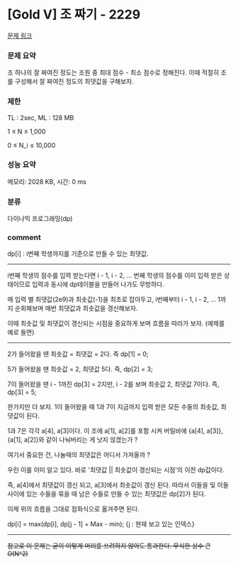 
# [Gold V] 조 짜기 - 2229

[문제 링크](https://www.acmicpc.net/problem/2229)

### 문제 요약

<p> 조 하나의 잘 짜여진 정도는 조원 중 최대 점수 - 최소 점수로 정해진다. 이때 적절히 조를 구성해서 잘 짜여진 정도의 최댓값을 구해보자. </p>

### 제한

TL : 2sec, ML : 128 MB

1 ≤ N ≤ 1,000

0 ≤ N_i ≤ 10,000

### 성능 요약

메모리: 2028 KB, 시간: 0 ms

### 분류

다이나믹 프로그래밍(dp)

### comment

dp[i] : i번째 학생까지를 기준으로 만들 수 있는 최댓값.

-----------------------------------------------------------------------------------------------------------------------------------------------------------------------

i번째 학생의 점수를 입력 받는다면 i - 1, i - 2, ... 번째 학생의 점수를 이미 입력 받은 상태이므로 입력과 동시에 dp테이블을 만들어 나가도 무방하다.

매 입력 별 최댓값(2e9)과 최솟값(-1)을 최초로 잡아두고, i번째부터 i - 1, i - 2, ... 1까지 순회해보며 매번 최댓값과 최솟값을 갱신해보자.

이때 최솟값 및 최댓값이 갱신되는 시점을 중요하게 보며 흐름을 따라가 보자. (예제를 예로 들면)

-----------------------------------------------------------------------------------------------------------------------------------------------------------------------

2가 들어왔을 떈 최솟값 = 최댓값 = 2다. 즉 dp[1] = 0;

5가 들어왔을 땐 최솟값 = 2, 최댓값 5다. 즉, dp[2] = 3;

7이 들어왔을 땐 i - 1까진 dp[3] = 2지만, i - 2를 보며 최솟값 2, 최댓값 7이다. 즉, dp[3] = 5;

한가지만 더 보자. 1이 들어왔을 때 1과 7이 지금까지 입력 받은 모든 수들의 최솟값, 최댓값이 된다.

1과 7은 각각 a[4], a[3]이다. 이 조에 a[1], a[2]를 포함 시켜 버릴바에 {a[4], a[3]}, {a[1], a[2]}와 같이 나눠버리는 게 낫지 않겠는가 ?

여기서 중요한 건, 나눌때의 최댓값은 어디서 가져올까 ?

우린 이를 이미 알고 있다. 바로 '최댓값 || 최솟값이 갱신되는 시점'의 이전 dp값이다.

즉, a[4]에서 최댓값이 갱신 되고, a[3]에서 최솟값이 갱신 된다. 따라서 이들을 및 이들 사이에 있는 수들을 묶을 때 남은 수들로 만들 수 있는 최댓값은 dp[2]가 된다.

이제 위의 흐름을 그대로 점화식으로 옮겨주면 된다.

dp[i] = max(dp[i], dp[j - 1] + Max - min); {j : 현재 보고 있는 인덱스}

-----------------------------------------------------------------------------------------------------------------------------------------------------------------------

<del> 참고로 이 문제는 굳이 이렇게 머리를 쓰려하지 않아도 통과한다. 무식한 상수 큰 O(N^2) </del>
